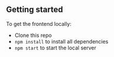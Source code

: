 ## Getting started

To get the frontend locally:

- Clone this repo
- `npm install` to install all dependencies
- `npm start` to start the local server 

